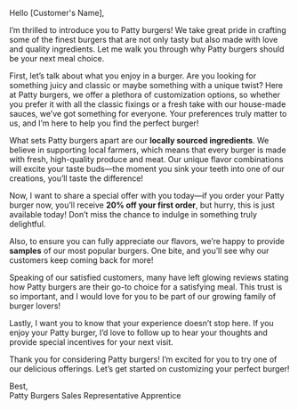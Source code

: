 Hello [Customer's Name],

I’m thrilled to introduce you to Patty burgers! We take great pride in crafting some of the finest burgers that are not only tasty but also made with love and quality ingredients. Let me walk you through why Patty burgers should be your next meal choice.

First, let’s talk about what you enjoy in a burger. Are you looking for something juicy and classic or maybe something with a unique twist? Here at Patty burgers, we offer a plethora of customization options, so whether you prefer it with all the classic fixings or a fresh take with our house-made sauces, we’ve got something for everyone. Your preferences truly matter to us, and I’m here to help you find the perfect burger!

What sets Patty burgers apart are our **locally sourced ingredients**. We believe in supporting local farmers, which means that every burger is made with fresh, high-quality produce and meat. Our unique flavor combinations will excite your taste buds—the moment you sink your teeth into one of our creations, you’ll taste the difference!

Now, I want to share a special offer with you today—if you order your Patty burger now, you’ll receive **20% off your first order**, but hurry, this is just available today! Don’t miss the chance to indulge in something truly delightful.

Also, to ensure you can fully appreciate our flavors, we’re happy to provide **samples** of our most popular burgers. One bite, and you’ll see why our customers keep coming back for more!

Speaking of our satisfied customers, many have left glowing reviews stating how Patty burgers are their go-to choice for a satisfying meal. This trust is so important, and I would love for you to be part of our growing family of burger lovers!

Lastly, I want you to know that your experience doesn’t stop here. If you enjoy your Patty burger, I’d love to follow up to hear your thoughts and provide special incentives for your next visit. 

Thank you for considering Patty burgers! I’m excited for you to try one of our delicious offerings. Let’s get started on customizing your perfect burger!

Best,  
Patty Burgers Sales Representative Apprentice